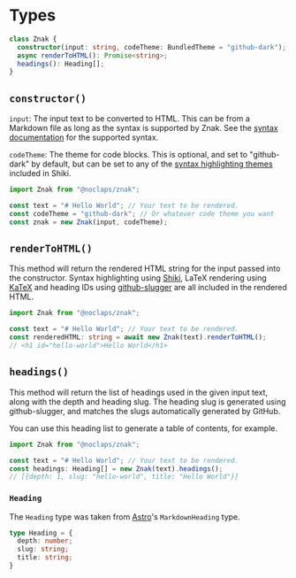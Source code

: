 # Types

```ts
class Znak {
  constructor(input: string, codeTheme: BundledTheme = "github-dark");
  async renderToHTML(): Promise<string>;
  headings(): Heading[];
}
```

## `constructor()`

`input`: The input text to be converted to HTML. This can be from a Markdown file as long as the syntax is supported by Znak. See the [syntax documentation](/znak/syntax) for the supported syntax.

`codeTheme`: The theme for code blocks. This is optional, and set to "github-dark" by default, but can be set to any of the [syntax highlighting themes](https://shiki.style/themes) included in Shiki.

```ts
import Znak from "@noclaps/znak";

const text = "# Hello World"; // Your text to be rendered.
const codeTheme = "github-dark"; // Or whatever code theme you want
const znak = new Znak(input, codeTheme);
```

## `renderToHTML()`

This method will return the rendered HTML string for the input passed into the constructor. Syntax highlighting using [Shiki](https://shiki.style), LaTeX rendering using [KaTeX](https://katex.org) and heading IDs using [github-slugger](https://github.com/Flet/github-slugger) are all included in the rendered HTML.

```ts
import Znak from "@noclaps/znak";

const text = "# Hello World"; // Your text to be rendered.
const renderedHTML: string = await new Znak(text).renderToHTML();
// <h1 id="hello-world">Hello World</h1>
```

## `headings()`

This method will return the list of headings used in the given input text, along with the depth and heading slug. The heading slug is generated using github-slugger, and matches the slugs automatically generated by GitHub.

You can use this heading list to generate a table of contents, for example.

```ts
import Znak from "@noclaps/znak";

const text = "# Hello World"; // Your text to be rendered.
const headings: Heading[] = new Znak(text).headings();
// [{depth: 1, slug: "hello-world", title: "Hello World"}]
```

### `Heading`

The `Heading` type was taken from [Astro](https://astro.build)'s `MarkdownHeading` type.

```ts
type Heading = {
  depth: number;
  slug: string;
  title: string;
}
```
